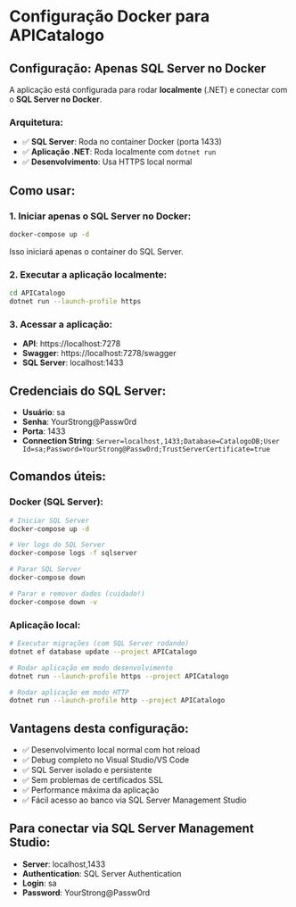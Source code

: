 # Configuração Docker para APICatalogo

## Configuração: Apenas SQL Server no Docker

A aplicação está configurada para rodar **localmente** (.NET) e conectar com o **SQL Server no Docker**.

### Arquitetura:
- ✅ **SQL Server**: Roda no container Docker (porta 1433)
- ✅ **Aplicação .NET**: Roda localmente com `dotnet run`
- ✅ **Desenvolvimento**: Usa HTTPS local normal

## Como usar:

### 1. Iniciar apenas o SQL Server no Docker:
```bash
docker-compose up -d
```
Isso iniciará apenas o container do SQL Server.

### 2. Executar a aplicação localmente:
```bash
cd APICatalogo
dotnet run --launch-profile https
```

### 3. Acessar a aplicação:
- **API**: https://localhost:7278
- **Swagger**: https://localhost:7278/swagger
- **SQL Server**: localhost:1433

## Credenciais do SQL Server:
- **Usuário**: sa
- **Senha**: YourStrong@Passw0rd
- **Porta**: 1433
- **Connection String**: `Server=localhost,1433;Database=CatalogoDB;User Id=sa;Password=YourStrong@Passw0rd;TrustServerCertificate=true`

## Comandos úteis:

### Docker (SQL Server):
```bash
# Iniciar SQL Server
docker-compose up -d

# Ver logs do SQL Server
docker-compose logs -f sqlserver

# Parar SQL Server
docker-compose down

# Parar e remover dados (cuidado!)
docker-compose down -v
```

### Aplicação local:
```bash
# Executar migrações (com SQL Server rodando)
dotnet ef database update --project APICatalogo

# Rodar aplicação em modo desenvolvimento
dotnet run --launch-profile https --project APICatalogo

# Rodar aplicação em modo HTTP
dotnet run --launch-profile http --project APICatalogo
```

## Vantagens desta configuração:
- ✅ Desenvolvimento local normal com hot reload
- ✅ Debug completo no Visual Studio/VS Code
- ✅ SQL Server isolado e persistente
- ✅ Sem problemas de certificados SSL
- ✅ Performance máxima da aplicação
- ✅ Fácil acesso ao banco via SQL Server Management Studio

## Para conectar via SQL Server Management Studio:
- **Server**: localhost,1433
- **Authentication**: SQL Server Authentication
- **Login**: sa
- **Password**: YourStrong@Passw0rd
